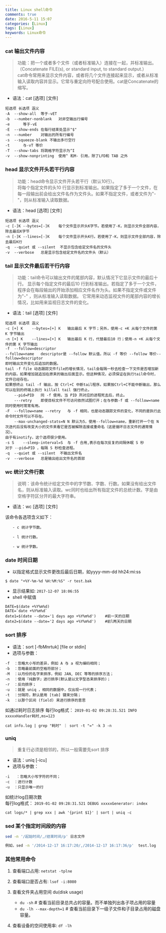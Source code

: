 ```yaml
---
title: Linux shell命令
comments: true
date: 2016-5-11 15:07
categories: [Linux]
tags: [Linux]
keywords: Linux命令
---
```


### cat 输出文件内容

> 功能：把一个或者多个文件（或者标准输入）连接在一起，并标准输出。（Concatenate FILE(s), or standard input, to standard output.）  
> cat命令常用来显示文件内容，或者将几个文件连接起来显示，或者从标准输入读取内容并显示。它常与重定向符号配合使用。cat是Concatenate的缩写。  


- 语法：cat   [选项]   [文件]  

```
短选项 长选项 涵义
-A  --show-all  等于-vET
-b  --number-nonblank   对非空输出行编号
-e      等于-vE
-E  --show-ends 在每行结束处显示"$"
-n  --number    对输出的所有行编号
-s  --squeeze-blank 不输出多行空行
-t      与-vT 等价
-T  --show-tabs 将跳格字符显示为^I
-v  --show-nonprinting  使用^ 和M- 引用，除了LFD和 TAB 之外

```


### head 显示文件开头若干行内容

>  功能：head命令显示文件开头若干行（默认10行）。  
>  将每个指定文件的头10 行显示到标准输出。如果指定了多于一个文件，在每一段输出前会给出文件名作为文件头。如果不指定文件，或者文件为"-"，则从标准输入读取数据。  

- 语法：head   [选项]   [文件]

```
短选项 长选项 涵义
-c [-]K --bytes=[-]K    每个文件显示开头K字节。若使用了-K，则显示文件全部内容，除去最后K字节
-n [-]K --lines=[-]K    每个文件显示开头K行。若使用了-K，则显示文件全部内容，除去最后K行
-q  --quiet 或 --silent  不显示包含给定文件名的文件头
-v  --verbose   总是显示包含给定文件名的文件头（默认）

```


### tail 显示文件最后若干行内容

>  功能：tail命令可以输出文件的尾部内容，默认情况下它显示文件的最后十行。
>  显示每个指定文件的最后10 行到标准输出。若指定了多于一个文件，程序会在每段输出的开始添加相应文件名作为头。如果不指定文件或文件为"-" ，则从标准输入读取数据。
>  它常用来动态监视文件的尾部内容的增长情况，比如用来监视日志文件的变化。


- 语法：tail   [选项]   [文件]

```
短选项 长选项 涵义
-c [+] K    --bytes=[+] K   输出最后 K 字节；另外，使用-c +K 从每个文件的第 K 字节输出
-n [+] K    --lines=[+] K   输出最后 K 行，代替最后10 行；使用-n +K 从每个文件的第 K 字节输出
-f  --follow=descriptor
--follow=name   descriptor是 --follow 默认值，所以 -f 等价 --follow 等价--follow=descriptor
即时输出文件变化后追加的数据。
tail -f file 动态跟踪文件file的增长情况，tail会每隔一秒去检查一下文件是否增加新的内容。如果增加就追加在原来的输出后面显示。但这种情况，必须保证在执行tail命令时，文件已经存在。
如果想终止 tail -f 输出，按 Ctrl+C 中断tail程序。如果按Ctrl+C不能中断输出，那么可以在别的终端上执行 killall tail 强行终止。
    --pid=PID   同 -f 使用，当 PID 所对应的进程死去后，终止。
    ---retry    即使目标文件不可访问依然试图打开；在与参数-f 或 --follow=name 同时使用时常常有用。
-F  --follow=name --retry   与 -f 相同，也是动态跟踪文件的变化，不同的是执行此命令时文件可以不存在。
    --max-unchanged-stats=N N 默认为5，使用--follow=name，重新打开一个在 N 次迭代后没有改变大小的文件来看它是否被解除连接或重命名（这是循环日志文件的通常情况）。
由于有inotify，这个选项很少使用。
-s S    --sleep-interval=S  与 -f 合用,表示在每次反复的间隔休眠 S 秒
对于 --pid=PID ，每隔 S 秒检查进程。
-q  --quiet 或 --silent  不输出文件名
-v  --verbose   总是输出给出文件名的首部

```

### wc 统计文件行数

> 说明：该命令统计给定文件中的字节数、字数、行数。如果没有给出文件名，则从标准输入读取。wc同时也给出所有指定文件的总统计数。字是由空格字符区分开的最大字符串。

- 语法：wc  [选项]  [文件]

该命令各选项含义如下：
```
　　- c 统计字节数。

　　- l 统计行数。

　　- w 统计字数。
```

### date 时间日期
- 以指定格式显示文件更改后最后日期，如yyyy-mm-dd hh24:mi:ss 
```
$ date "+%Y-%m-%d %H:%M:%S" -r test.bak  
```
- 显示结果如: `2017-12-07 18:06:55`
- shell 中赋值
```
DATE=$(date +%Y%m%d)
DATE=`date +%Y%m%d`
date1=$(date --date='1 days ago +%Y%m%d')    #前一天的日期
date2=$(date --date='2 days ago +%Y%m%d')    #前l两天的日期
```

### sort 排序
- 语法：sort [-fbMnrtuk] [file or stdin]
- 选项与参数：
```
-f  ：忽略大小写的差异，例如 A 与 a 视为编码相同；
-b  ：忽略最前面的空格符部分；
-M  ：以月份的名字来排序，例如 JAN, DEC 等等的排序方法；
-n  ：使用『纯数字』进行排序(默认是以文字型态来排序的)；
-r  ：反向排序；
-u  ：就是 uniq ，相同的数据中，仅出现一行代表；
-t  ：分隔符，默认是用 [tab] 键来分隔；
-k  ：以那个区间 (field) 来进行排序的意思
```

如通过耗时日志排序
每行log格式： `2019-01-02 09:28:31.521 INFO xxxxxHandler耗时,ms=123`
```
cat info.log | grep "耗时" ｜ sort -t "=" -k 3 -n
```

### uniq
> 重复行必须是相邻的，所以一般需要先sort 排序
- 语法：uniq [-icu]
- 选项与参数：
```
-i   ：忽略大小写字符的不同；
-c  ：进行计数
-u  ：只显示唯一的行
```

如统计log日期次数  
每行log格式： `2019-01-02 09:28:31.521 DEBUG xxxxxGenerator: index`
```
cat logs/* | grep xxx | awk '{print $1}' | sort | uniq -c
```

### sed 某个指定时间段的内容
```sh
sed -n '/起始时间/,/结束时间/p' 日志文件

例如，sed -n '/2014-12-17 16:17:20/,/2014-12-17 16:17:36/p'  test.log

```

### 其他常用命令
1. 查看端口占用: `netstat -tplne`

2. 查看端口是否占有: `lsof -i:8080`

3. 查看文件夹占用空间 du(disk usage)
	- `du -sh`  # 查看当前目录总共占的容量。而不单独列出各子项占用的容量
	- `du -lh --max-depth=1`  # 查看当前目录下一级子文件和子目录占用的磁盘容量。
	
4. 查看设备的空间使用率: `df -lh`


